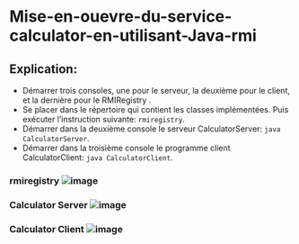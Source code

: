 # Mise-en-ouevre-du-service-calculator-en-utilisant-Java-rmi
## Explication:
- Démarrer trois consoles, une pour le serveur, la deuxième pour le client, et la dernière pour le RMIRegistry .
- Se placer dans le répertoire qui contient les classes implémentées. Puis exécuter l’instruction suivante: `rmiregistry`.
- Démarrer dans la deuxième console le serveur CalculatorServer: `java CalculatorServer`.
- Démarrer dans la troisième console le programme client CalculatorClient: `java CalculatorClient`.
### rmiregistry ![image](https://user-images.githubusercontent.com/89968019/152519099-4f96e84d-14fc-45d6-be64-0807ddfa7dce.png)
### Calculator Server ![image](https://user-images.githubusercontent.com/89968019/152519153-3c394ae6-73b9-472a-a496-8d837606650a.png)
### Calculator Client ![image](https://user-images.githubusercontent.com/89968019/152519211-274077b1-999f-45a6-b8bb-b6c512197cc4.png)
